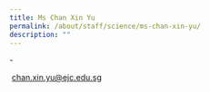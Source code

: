 ```yaml
---
title: Ms Chan Xin Yu
permalink: /about/staff/science/ms-chan-xin-yu/
description: ""
---
```

\-

 [chan.xin.yu@ejc.edu.sg](mailto:chan.xin.yu@ejc.edu.sg)